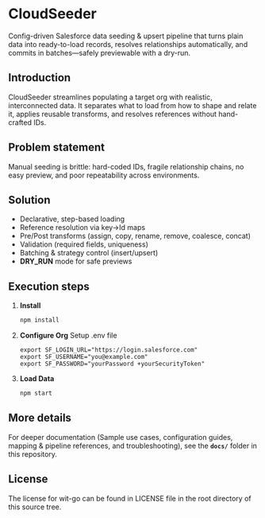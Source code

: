 # CloudSeeder

Config-driven Salesforce data seeding & upsert pipeline that turns plain data into ready-to-load records, resolves relationships automatically, and commits in batches—safely previewable with a dry-run.

## Introduction
CloudSeeder streamlines populating a target org with realistic, interconnected data. It separates what to load from how to shape and relate it, applies reusable transforms, and resolves references without hand-crafted IDs.

## Problem statement
Manual seeding is brittle: hard-coded IDs, fragile relationship chains, no easy preview, and poor repeatability across environments.

## Solution
- Declarative, step-based loading
- Reference resolution via key→Id maps
- Pre/Post transforms (assign, copy, rename, remove, coalesce, concat)
- Validation (required fields, uniqueness)
- Batching & strategy control (insert/upsert)
- **DRY_RUN** mode for safe previews

## Execution steps
1. **Install**
   ```bash
   npm install

2. **Configure Org**
Setup .env file
    ```
    export SF_LOGIN_URL="https://login.salesforce.com"
    export SF_USERNAME="you@example.com"
    export SF_PASSWORD="yourPassword +yourSecurityToken"
    ```

3. **Load Data**
   ```bash
   npm start

## More details

For deeper documentation (Sample use cases, configuration guides, mapping & pipeline references, and troubleshooting), see the **`docs/`** folder in this repository.

## License

The license for wit-go can be found in LICENSE file in the root directory of
this source tree.